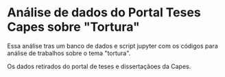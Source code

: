 # Análise de dados do Portal Teses Capes sobre "Tortura"

Essa análise tras um banco de dados e script jupyter com os códigos para análise de trabalhos sobre o tema "tortura".

Os dados retirados do portal de teses e dissertaçãoes da Capes.




